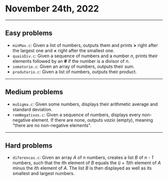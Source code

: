 # November 24th, 2022

---

## Easy problems

- `minMax.c`: Given a list of numbers, outputs them and prints **>** right after the largest one and **<** right after the smallest one.
- `quaisDiv.c`: Given a sequence of numbers and a number _n_, prints their elements followed by an **#** if the number is a divisor of _n_.
- `somatorio.c`: Given an array of numbers, outputs their sum.
- `produtorio.c`: Given a list of numbers, outputs their product.

---

## Medium problems

- `muSigma.c`: Given some numbers, displays their arithmetic average and standard deviation.
- `remNegativos.c`: Given a sequence of numbers, displays every non-negative element. If there are none, outputs _vazio_ (empty), meaning "there are no non-negative elements".

---

## Hard problems

- `diferencas.c`: Given an array _A_ of _n_ numbers, creates a list _B_ of _n - 1_ numbers, such that the *i*th element of _B_ equals the (*i + 1*)th element of _A_ minus the *i*th element of _A_. The list _B_ is then displayed as well as its smallest and largest numbers.
